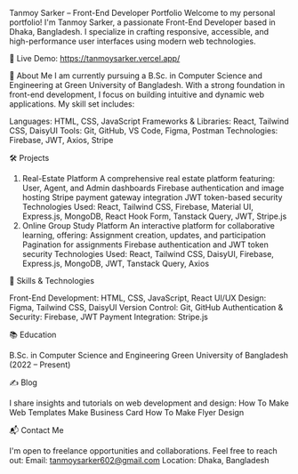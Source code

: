 Tanmoy Sarker – Front-End Developer Portfolio
Welcome to my personal portfolio! I'm Tanmoy Sarker, a passionate Front-End Developer based in Dhaka, Bangladesh. I specialize in crafting responsive, accessible, and high-performance user interfaces using modern web technologies.

🔗 Live Demo: https://tanmoysarker.vercel.app/


🚀 About Me
I am currently pursuing a B.Sc. in Computer Science and Engineering at Green University of Bangladesh. With a strong foundation in front-end development, I focus on building intuitive and dynamic web applications. My skill set includes:

Languages: HTML, CSS, JavaScript
Frameworks & Libraries: React, Tailwind CSS, DaisyUI
Tools: Git, GitHub, VS Code, Figma, Postman
Technologies: Firebase, JWT, Axios, Stripe



🛠️ Projects

1. Real-Estate Platform
A comprehensive real estate platform featuring:
User, Agent, and Admin dashboards
Firebase authentication and image hosting
Stripe payment gateway integration
JWT token-based security
Technologies Used: React, Tailwind CSS, Firebase, Material UI, Express.js, MongoDB, React Hook Form, Tanstack Query, JWT, Stripe.js
2. Online Group Study Platform
An interactive platform for collaborative learning, offering:
Assignment creation, updates, and participation
Pagination for assignments
Firebase authentication and JWT token security
Technologies Used: React, Tailwind CSS, DaisyUI, Firebase, Express.js, MongoDB, JWT, Tanstack Query, Axios


🧠 Skills & Technologies

Front-End Development: HTML, CSS, JavaScript, React
UI/UX Design: Figma, Tailwind CSS, DaisyUI
Version Control: Git, GitHub
Authentication & Security: Firebase, JWT
Payment Integration: Stripe.js


📚 Education

B.Sc. in Computer Science and Engineering
Green University of Bangladesh (2022 – Present)



✍️ Blog

I share insights and tutorials on web development and design:
How To Make Web Templates
Make Business Card
How To Make Flyer Design



📬 Contact Me

I'm open to freelance opportunities and collaborations. Feel free to reach out:
Email: tanmoysarker602@gmail.com
Location: Dhaka, Bangladesh
